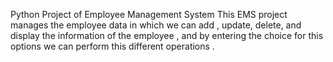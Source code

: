 Python Project of Employee Management System 
This EMS project manages the employee data in which we can add , update, delete, and display the information of the employee , and by entering the choice for this options we can perform this different operations .

